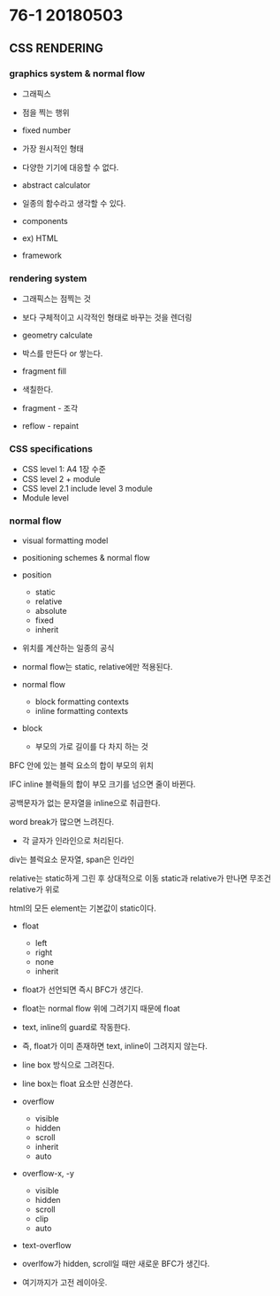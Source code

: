 # 76-1 20180503

## CSS RENDERING

### graphics system & normal flow

* 그래픽스
* 점을 찍는 행위

* fixed number
* 가장 원시적인 형태
* 다양한 기기에 대응할 수 없다.

* abstract calculator
* 일종의 함수라고 생각할 수 있다.

* components
* ex) HTML

* framework

### rendering system

* 그래픽스는 점찍는 것
* 보다 구체적이고 시각적인 형태로 바꾸는 것을 렌더링

* geometry calculate
* 박스를 만든다 or 쌓는다.

* fragment fill
* 색칠한다.
* fragment - 조각

* reflow - repaint

### CSS specifications

* CSS level 1: A4 1장 수준
* CSS level 2 + module
* CSS level 2.1 include level 3 module
* Module level

### normal flow

* visual formatting model
* positioning schemes & normal flow

* position
  * static
  * relative
  * absolute
  * fixed
  * inherit
* 위치를 계산하는 일종의 공식

* normal flow는 static, relative에만 적용된다.

* normal flow
  * block formatting contexts
  * inline formatting contexts

* block
  * 부모의 가로 길이를 다 차지 하는 것

BFC
안에 있는 블럭 요소의 합이 부모의 위치

IFC
inline 블럭들의 합이 부모 크기를 넘으면 줄이 바뀐다.

공백문자가 없는 문자열을 inline으로 취급한다.

word break가 많으면 느려진다.
- 각 글자가 인라인으로 처리된다.

div는 블럭요소
문자열, span은 인라인

relative는 static하게 그린 후 상대적으로 이동
static과 relative가 만나면 무조건 relative가 위로

html의 모든 element는 기본값이 static이다.

* float
  * left
  * right
  * none
  * inherit

* float가 선언되면 즉시 BFC가 생긴다.
* float는 normal flow 위에 그려기지 때문에 float
* text, inline의 guard로 작동한다.
* 즉, float가 이미 존재하면 text, inline이 그려지지 않는다.
* line box 방식으로 그려진다.
* line box는 float 요소만 신경쓴다.

* overflow
  * visible
  * hidden
  * scroll
  * inherit
  * auto

* overflow-x, -y
  * visible
  * hidden
  * scroll
  * clip
  * auto

* text-overflow

* overlfow가 hidden, scroll일 때만 새로운 BFC가 생긴다.

* 여기까지가 고전 레이아웃.
